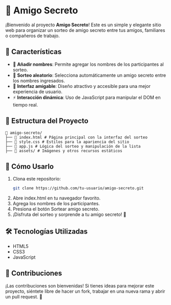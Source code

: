 # 🎁 Amigo Secreto

¡Bienvenido al proyecto **Amigo Secreto**! Este es un simple y elegante sitio web para organizar un sorteo de amigo secreto entre tus amigos, familiares o compañeros de trabajo.

## 🚀 Características

- 📌 **Añadir nombres**: Permite agregar los nombres de los participantes al sorteo.
- 🎲 **Sorteo aleatorio**: Selecciona automáticamente un amigo secreto entre los nombres ingresados.
- 🎨 **Interfaz amigable**: Diseño atractivo y accesible para una mejor experiencia de usuario.
- ⚡ **Interacción dinámica**: Uso de JavaScript para manipular el DOM en tiempo real.

## 📂 Estructura del Proyecto
```
📁 amigo-secreto/ 
├── 📄 index.html # Página principal con la interfaz del sorteo 
├── 🎨 style.css # Estilos para la apariencia del sitio 
├── 📝 app.js # Lógica del sorteo y manipulación de la lista 
├── 📂 assets/ # Imágenes y otros recursos estáticos
```

## 🎯 Cómo Usarlo

1. Clona este repositorio:
   ```sh
   git clone https://github.com/tu-usuario/amigo-secreto.git

1. Abre index.html en tu navegador favorito.
1. Agrega los nombres de los participantes.
1. Presiona el botón Sortear amigo secreto.
1. ¡Disfruta del sorteo y sorprende a tu amigo secreto! 🎉

## 🛠️ Tecnologías Utilizadas
- HTML5
- CSS3
- JavaScript

## 📌 Contribuciones
¡Las contribuciones son bienvenidas! Si tienes ideas para mejorar este proyecto, siéntete libre de hacer un fork, trabajar en una nueva rama y abrir un pull request. 🚀